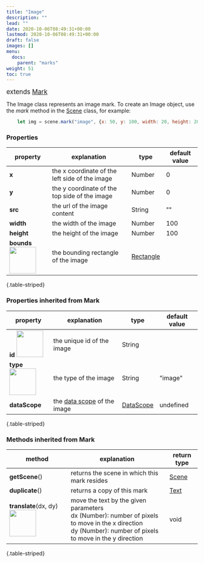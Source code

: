 ```yaml
---
title: "Image"
description: ""
lead: ""
date: 2020-10-06T08:49:31+00:00
lastmod: 2020-10-06T08:49:31+00:00
draft: false
images: []
menu:
  docs:
    parent: "marks"
weight: 51
toc: true
--- 
```

<span style="font-size:1.2em">extends [Mark](../mark/)</span><br>

The Image class represents an image mark. To create an Image object, use the _mark_ method in the [Scene](../../group/scene) class, for example:
```js
    let img = scene.mark("image", {x: 50, y: 100, width: 20, height: 20 src: "icon.png"});
```

### Properties
| property |  explanation   | type | default value |
| --- | --- | --- | --- |
|**x** | the x coordinate of the left side of the image | Number | 0 | 
|**y** | the y coordinate of the top side of the image | Number | 0 | 
|**src** | the url of the image content | String | "" | 
|**width** | the width of the image | Number | 100 | 
|**height** | the height of the image | Number | 100 | 
|**bounds** <img width="70px" src="../../readonly.png">| the bounding rectangle of the image | [Rectangle](../../basic/rectangle/) | |
{.table-striped}

### Properties inherited from Mark
| property |  explanation   | type | default value |
| --- | --- | --- | --- |
|**id** <img width="70px" src="../../readonly.png">| the unique id of the image | String |  | 
|**type** <img width="70px" src="../../readonly.png"> | the type of the image | String | "image" | 
|**dataScope**| the [data scope](../../data/datascope/) of the image | [DataScope](../../data/datascope/) | undefined |
{.table-striped}

### Methods inherited from Mark
| method |  explanation   | return type |
| --- | --- | --- |
| **getScene**() | returns the scene in which this mark resides | [Scene](../../group/scene) |
| **duplicate**() | returns a copy of this mark | [Text](../pointtext/) | 
| **translate**(dx, dy) <img width="70px" src="../../overrides.png">| move the text by the given parameters<br>dx (Number): number of pixels to move in the x direction<br> dy (Number): number of pixels to move in the y direction | void |
{.table-striped}
